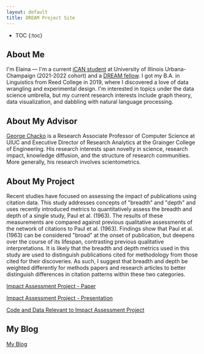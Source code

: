 ```yaml
---
layout: default
title: DREAM Project Site
---
```


* TOC
{:toc}

## About Me

I'm Elaina — I'm a current [iCAN student](https://cs.illinois.edu/academics/graduate/ican) at University of Illinois Urbana-Champaign (2021-2022 cohort) and a [DREAM fellow](https://tech.mines.edu/dream/). I got my B.A. in Linguistics from Reed College in 2019, where I discovered a love of data wrangling and experimental design. I'm interested in topics under the data science umbrella, but my current research interests include graph theory, data visualization, and dabbling with natural language processing. 

## About My Advisor

<a href="https://cs.illinois.edu/about/people/faculty/chackoge">George Chacko</a> is a Research Associate Professor of Computer Science at UIUC and Executive Director of Research Analytics at the Grainger College of Engineering. His research interests span novelty in science, research impact, knowledge diffusion, and the structure of research communities. More generally, his research involves scientometrics.

## About My Project

Recent studies have focused on assessing the impact of publications using citation data. This study addresses concepts of "breadth" and "depth" and uses recently introduced metrics to quantitatively assess the breadth and depth of a single study, Paul et al. (1963). The results of these measurements are compared against previous qualitative assessments of the network of citations to Paul et al. (1963). Findings show that Paul et al. (1963) can be considered "broad" at the onset of publication, but deepens over the course of its lifespan, contrasting previous qualitative interpretations. It is likely that the breadth and depth metrics used in this study are used to distinguish publications cited for methodology from those cited for their discoveries. As such, I suggest that breadth and depth be weighted differently for methods papers and research articles to better distinguish differences in citation patterns within these two categories.

[Impact Assessment Project - Paper](files/finalreport.pdf)

[Impact Assessment Project - Presentation](files/finalreportpres.pdf)

[Code and Data Relevant to Impact Assessment Project](https://github.com/el-wittmer/CS597_2022/tree/main/Impact_Assessment)

## My Blog

[My Blog](blog.html)
